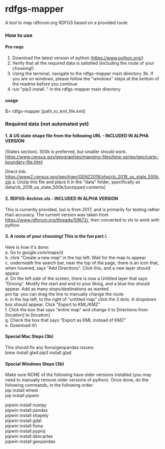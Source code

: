 # rdfgs-mapper
A tool to map rdforum.org RDFGS based on a provided route

### How to use
#### Pre-reqs
1. Download the latest version of python (https://www.python.org/)
2. Verify that all the required data is satisfied (including the route of your choosing!)
3. Using the terminal, navigate to the rdfgs-mapper main directory
3b. If you are on windows, please follow the "windows" steps at the bottom of the readme before you continue
4. run "pip3 install ." in the rdfgs-mapper main directory

#### usage
$> rdfgs-mapper [path_to_kml_file.kml]

### Required data (not automated yet)
#### 1. A US state shape file from the following URL  - INCLUDED IN ALPHA VERSION
(States section). 500k is preferred, but smaller should work. 
https://www.census.gov/geographies/mapping-files/time-series/geo/carto-boundary-file.html

Direct link: https://www2.census.gov/geo/tiger/GENZ2018/shp/cb_2018_us_state_500k.zip
a. Unzip this file and place it in the "data" folder, specifically as data/cb_2018_us_state_500k/[unzipped contents]

#### 2. RDFGS-Archive.xls - INCLUDED IN ALPHA VERSION
This is currently provided, but is from 2017, and is primarily for testing rather than accuracy. The current version was taken from https://www.rdforum.org/threads/59672/, then converted to xls to work with python

#### 3. A route of your choosing! This is the fun part.\
Here is how it's done:\
a. Go to google.com/maps/d \
b. click "Create a new map" in the top left. Wait for the map to appear\
c. underneath the search bar, near the top of the page, there is an icon that, when hovered, says "Add Directions". Click this, and a new layer should appear\
d. On the left side of the screen, there is now a Untitled layer that says "Driving". Modify the start and end to your liking, and a blue line should appear. Add as many stops/destinations as wanted\
    pro tip: you can drag the line to manually change the route\
e. in the top left, to the right of "untitled map" click the 3 dots. A dropdown box should appear. Click "Export to KML/KMZ"\
f. Click the box that says "entire map" and change it to Directions from [location] to [location]\
g. Check the box that says "Export as KML instead of KMZ"\
e. Download it!\

#### Special Mac Steps (3b)
This should fix any fiona/geopandas issues:\
brew install glad
pip3 install glad


#### Special Windows Steps (3b)
Make sure NONE of the following have older versions installed (you may need to manually remove older versions of python). Once done, do the following commands, in the following order:\
pip install wheel\
pip install pipwin

pipwin install numpy\
pipwin install pandas\
pipwin install shapely\
pipwin install gdal\
pipwin install fiona\
pipwin install pyproj\
pipwin install descartes\
pipwin install geopandas
